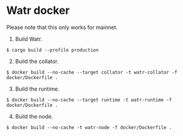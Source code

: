 # Watr docker

Please note that this only works for mainnet.

1) Build Watr.

```shell
$ cargo build --profile production
```

2) Build the collator.

```shell
$ docker build --no-cache --target collator -t watr-collator -f docker/Dockerfile .
```

3) Build the runtime.

```shell
$ docker build --no-cache --target runtime -t watr-runtime -f docker/Dockerfile .
```

4) Build the node.

```shell
$ docker build --no-cache -t watr-node -f docker/Dockerfile .
```
